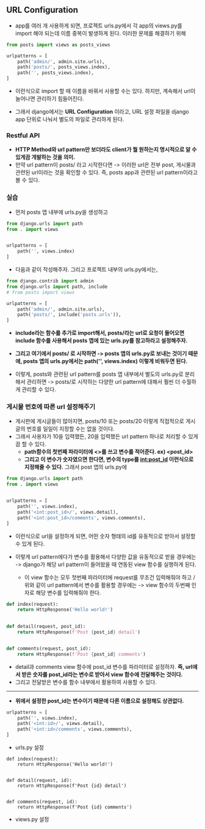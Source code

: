 ## URL Configuration 
- app를 여러 개 사용하게 되면, 프로젝트 urls.py에서 각 app의 views.py를 import 해야 되는데 이름 중복이 발생하게 된다. 이러한 문제를 해결하기 위해
```python
from posts import views as posts_views

urlpatterns = [
    path('admin/', admin.site.urls),
    path('posts/', posts_views.index),
    path('', posts_views.index),
]
```

- 이런식으로 import 할 때 이름을 바꿔서 사용할 수는 있다. 하지만, 계속해서 url이 늘어나면 관리하기 힘들어진다.

- 그래서 django에서는 **URL Configuration** 이라고, URL 설정 파일을 django app 단위로 나눠서 별도의 파일로 관리하게 된다.


### Restful API
- **HTTP Method와 url pattern만 보더라도 client가 뭘 원하는지 명시적으로 알 수 있게끔 개발하는 것을 의미.**
- 만약 url pattern이 posts/ 라고 시작한다면 -> 이러한 url은 전부 post, 게시물과 관련된 url이라는 것을 확인할 수 있다. 즉, posts app과 관련된 url pattern이라고 볼 수 있다.


### 실습
- 먼저 posts 앱 내부에 urls.py을 생성하고
```python
from django.urls import path
from . import views


urlpatterns = [
    path('', views.index)
]
```

- 다음과 같이 작성해주자. 그리고 프로젝트 내부의 urls.py에서는,
```python
from django.contrib import admin
from django.urls import path, include
# from posts import views

urlpatterns = [
    path('admin/', admin.site.urls),
    path('posts/', include('posts.urls')),
]
```

- **include라는 함수를 추가로 import해서, posts/라는 url로 요청이 들어오면 include 함수를 사용해서 posts 앱에 있는 urls.py를 참고하라고 설정해주자.**
- **그리고 여기에서 posts/ 로 시작하면 -> posts 앱의 urls.py로 보내는 것이기 때문에, posts 앱의 urls.py에서는 path('', views.index) 이렇게 비워두면 된다.**

- 이렇게, posts와 관련된 url pattern를 posts 앱 내부에서 별도의 urls.py로 분리해서 관리하면 -> posts/로 시작하는 다양한 url pattern에 대해서 훨씬 더 수월하게 관리할 수 있다.


### 게시물 번호에 따른 url 설정해주기
- 게시판에 게시글들이 많아지면, posts/10 또는 posts/20 이렇게 직접적으로 게시글의 번호를 일일이 지정할 수는 없을 것이다. 
- 그래서 사용자가 10을 입력했든, 20을 입력했든 url pattern 하나로 처리할 수 있게끔 할 수 있다.
  - **path함수의 첫번째 파라미터에 <>를 쓰고 변수를 적어준다. ex) <post_id>**
  - **그리고 이 변수가 숫자였으면 한다면, 변수의 type를 <int:post_id> 이런식으로 지정해줄 수 있다.** 그래서 post 앱의 urls.py에
```python
from django.urls import path
from . import views


urlpatterns = [
    path('', views.index),
    path('<int:post_id>/', views.detail),
    path('<int:post_id>/comments', views.comments),
]
```

- 이런식으로 url을 설정하게 되면, 어떤 숫자 형태의 id를 유동적으로 받아서 설정할 수 있게 된다.

- 이렇게 url pattern에다가 변수를 활용해서 다양한 값을 유동적으로 받을 경우에는 -> django가 해당 url pattern이 들어왔을 때 연동된 view 함수를 실행하게 된다.
  - 이 view 함수는 모두 첫번째 파라미터에 request를 무조건 입력해줘야 하고 / 위와 같이 url pattern에서 변수를 활용할 경우에는 -> view 함수의 두번째 인자로 해당 변수를 입력해줘야 한다.

```python
def index(request):
    return HttpResponse('Hello world!')
    

def detail(request, post_id):
    return HttpResponse(f'Post {post_id} detail')


def comments(request, post_id):
    return HttpResponse(f'Post {post_id} comments')
```

- detail과 comments view 함수에 post_id 변수를 파라미터로 설정하자. **즉, url에서 받은 숫자를 post_id라는 변수로 받아서 view 함수에 전달해주는 것이다.**
- 그리고 전달받은 변수를 함수 내부에서 활용하여 사용할 수 있다.

* * *
- **위에서 설정한 post_id는 변수이기 때문에 다른 이름으로 설정해도 상관없다.**

```python
urlpatterns = [
    path('', views.index),
    path('<int:id>/', views.detail),
    path('<int:id>/comments', views.comments),
]
```

- urls.py 설정


```
def index(request):
    return HttpResponse('Hello world!')
    

def detail(request, id):
    return HttpResponse(f'Post {id} detail')


def comments(request, id):
    return HttpResponse(f'Post {id} comments')
```

- views.py 설정

